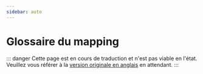 ```yaml
---
sidebar: auto
---
```

# Glossaire du mapping

::: danger
Cette page est en cours de traduction et n'est pas viable en l'état. Veuillez vous référer à la [version originale en anglais](/mapping/glossary.md) en attendant.
:::
